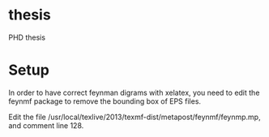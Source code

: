 thesis
======

PHD thesis

Setup
=====

In order to have correct feynman digrams with xelatex, you need to edit the feynmf package to remove the bounding box of EPS files.

Edit the file /usr/local/texlive/2013/texmf-dist/metapost/feynmf/feynmp.mp, and comment line 128.